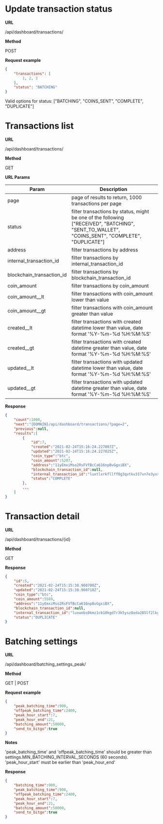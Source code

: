 # Update transaction status

**URL**

/api/dashboard/transactions/

**Method**

POST

**Request example**

```json
{
    "transactions": [
        1, 2, 3
    ],
    "status": "BATCHING"
}
```
Valid options for status: ["BATCHING", "COINS_SENT", "COMPLETE", "DUPLICATE"]

# Transactions list

**URL**

/api/dashboard/transactions/

**Method**

GET

**URL Params**

Param | Description
--- | --- 
page | page of results to return, 1000 transactions per page
status | filter transactions by status, might be one of the following ["RECEIVED", "BATCHING", "SENT_TO_WALLET", "COINS_SENT", "COMPLETE", "DUPLICATE"]
address | filter transactions by address
internal_transaction_id | filter transactions by internal_transaction_id
blockchain_transaction_id | filter transactions by blockchain_transaction_id
coin_amount | filter transactions by coin_amount
coin_amount__lt | filter transactions with coin_amount lower than value
coin_amount__gt | filter transactions with coin_amount greater than value
created__lt | filter transactions with created datetime lower than value, date format '%Y-%m-%d %H:%M:%S'
created__gt | filter transactions with created datetime greater than value, date format '%Y-%m-%d %H:%M:%S'
updated__lt | filter transactions with updated datetime lower than value, date format '%Y-%m-%d %H:%M:%S'
updated__gt | filter transactions with updated datetime greater than value, date format '%Y-%m-%d %H:%M:%S'

**Response**

```json
{
    "count":1000,
    "next":"{DOMAIN}/api/dashboard/transactions/?page=2",
    "previous":null,
    "results":[
        {
            "id":7,
            "created":"2021-02-24T15:16:24.227007Z",
            "updated":"2021-02-24T15:16:24.227025Z",
            "coin_type":"btc",
            "coin_amount":5207,
            "address":"11yEmxiMso2RsFVfBcCa616npBvGgxiBX",
            "blockchain_transaction_id":null,
            "internal_transaction_id":"luxtlxrkfllff0g3qvtkv317vn7e3yxxv1zwx7n1uyxce57x8zhyqur4tm0jfue8",
            "status":"COMPLETE"
        },
        ...
    ]
}
```
# Transaction detail

**URL**

/api/dashboard/transactions/{id}

**Method**

GET

**Response**

```json
{
    "id":5,
    "created":"2021-02-24T15:15:38.960700Z",
    "updated":"2021-02-24T15:15:38.960718Z",
    "coin_type":"btc",
    "coin_amount":5569,
    "address":"11yEmxiMso2RsFVfBcCa616npBvGgxiBX",
    "blockchain_transaction_id":null,
    "internal_transaction_id":"luxwobs0kmz1cb10kgd7r3k5ysz8oda285lf2lkge1joitmwp12jnq46i1ughgsc",
    "status":"DUPLICATE"
}
```

# Batching settings

**URL**

/api/dashboard/batching_settings_peak/

**Method**

GET | POST

**Request example**

```json
{
    "peak_batching_time":900,
    "offpeak_batching_time":2400,
    "peak_hour_start":7,
    "peak_hour_end":21,
    "batching_amount":50000,
    "send_to_bitgo":true
}
```
**Notes**

'peak_batching_time' and 'offpeak_batching_time' should be greater than settings.MIN_BATCHING_INTERVAL_SECONDS (60 seconds).
'peak_hour_start' must be earlier than 'peak_hour_end'

**Response**

```json
{
    "batching_time":900,
    "peak_batching_time":900,
    "offpeak_batching_time":2400,
    "peak_hour_start":7,
    "peak_hour_end":21,
    "batching_amount":50000,
    "send_to_bitgo":true
}
```
